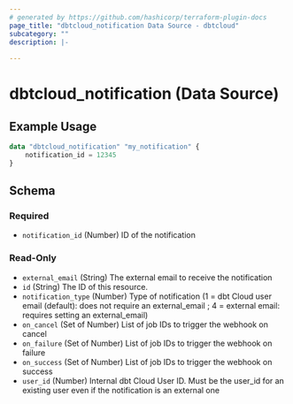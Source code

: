 ```yaml
---
# generated by https://github.com/hashicorp/terraform-plugin-docs
page_title: "dbtcloud_notification Data Source - dbtcloud"
subcategory: ""
description: |-
  
---
```


# dbtcloud_notification (Data Source)



## Example Usage

```terraform
data "dbtcloud_notification" "my_notification" {
    notification_id = 12345
}
```

<!-- schema generated by tfplugindocs -->
## Schema

### Required

- `notification_id` (Number) ID of the notification

### Read-Only

- `external_email` (String) The external email to receive the notification
- `id` (String) The ID of this resource.
- `notification_type` (Number) Type of notification (1 = dbt Cloud user email (default): does not require an external_email ; 4 = external email: requires setting an external_email)
- `on_cancel` (Set of Number) List of job IDs to trigger the webhook on cancel
- `on_failure` (Set of Number) List of job IDs to trigger the webhook on failure
- `on_success` (Set of Number) List of job IDs to trigger the webhook on success
- `user_id` (Number) Internal dbt Cloud User ID. Must be the user_id for an existing user even if the notification is an external one
